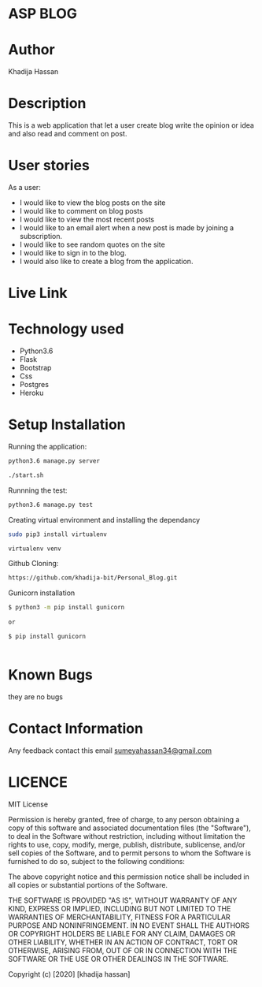 # ASP BLOG

# Author
Khadija Hassan

# Description
This is a web application that let a user create blog write the opinion or idea and also read and comment on post.

# User stories
As a user:
* I would like to view the blog posts on the site
* I would like to comment on blog posts
* I would like to view the most recent posts
*  I would like to an email alert when a new post is made by joining a subscription.
* I would like to see random quotes on the site
* I would like to sign in to the blog.
*  I would also like to create a blog from the application.
# Live Link

# Technology used
* Python3.6
* Flask
* Bootstrap
* Css
* Postgres
* Heroku

# Setup Installation
Running the application:
```bash
python3.6 manage.py server

./start.sh
```
Runnning the test:
```bash
python3.6 manage.py test
```
Creating virtual environment and installing the dependancy
```bash
sudo pip3 install virtualenv

virtualenv venv
```
Github Cloning:
```bash
https://github.com/khadija-bit/Personal_Blog.git
```
Gunicorn installation 
```bash
$ python3 -m pip install gunicorn
 
or

$ pip install gunicorn
```
```bash
```

# Known Bugs
they are no bugs

# Contact Information
Any feedback contact this email  sumeyahassan34@gmail.com

# LICENCE

MIT License

Permission is hereby granted, free of charge, to any person obtaining a copy of this software and associated documentation files (the "Software"), to deal in the Software without restriction, including without limitation the rights to use, copy, modify, merge, publish, distribute, sublicense, and/or sell copies of the Software, and to permit persons to whom the Software is furnished to do so, subject to the following conditions:

The above copyright notice and this permission notice shall be included in all copies or substantial portions of the Software.

THE SOFTWARE IS PROVIDED "AS IS", WITHOUT WARRANTY OF ANY KIND, EXPRESS OR IMPLIED, INCLUDING BUT NOT LIMITED TO THE WARRANTIES OF MERCHANTABILITY, FITNESS FOR A PARTICULAR PURPOSE AND NONINFRINGEMENT. IN NO EVENT SHALL THE AUTHORS OR COPYRIGHT HOLDERS BE LIABLE FOR ANY CLAIM, DAMAGES OR OTHER LIABILITY, WHETHER IN AN ACTION OF CONTRACT, TORT OR OTHERWISE, ARISING FROM, OUT OF OR IN CONNECTION WITH THE SOFTWARE OR THE USE OR OTHER DEALINGS IN THE SOFTWARE.

Copyright (c) [2020] [khadija hassan]

